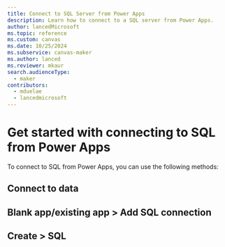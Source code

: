 ```yaml
---
title: Connect to SQL Server from Power Apps
description: Learn how to connect to a SQL server from Power Apps.
author: lancedMicrosoft
ms.topic: reference
ms.custom: canvas
ms.date: 10/25/2024
ms.subservice: canvas-maker
ms.author: lanced
ms.reviewer: mkaur
search.audienceType: 
  - maker
contributors:
  - mduelae
  - lancedmicrosoft
---
```


# Get started with connecting to SQL from Power Apps

To connect to SQL from Power Apps, you can use the following methods:

## Connect to data 

## Blank app/existing app > Add SQL connection 

## Create > SQL 

